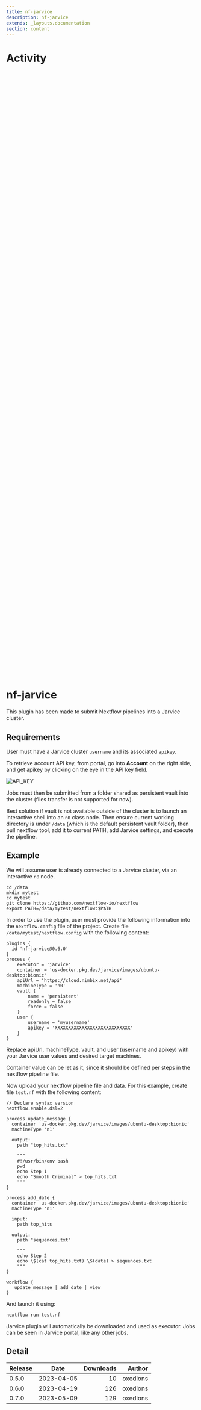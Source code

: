 ```yaml
---
title: nf-jarvice
description: nf-jarvice
extends: _layouts.documentation
section: content
---
```


# Activity

<div style="position: relative; height:40vh; width:80vw">
    <canvas id="releases"></canvas>
</div>
<script type="module" src="docs/nf-jarvice/nf-jarvice.js"></script>

# nf-jarvice

This plugin has been made to submit Nextflow pipelines into a Jarvice cluster.

## Requirements

User must have a Jarvice cluster `username` and its associated `apikey`.

To retrieve account API key, from portal, go into **Account** on the right side, and get apikey by clicking on the eye in the API key field.

![API_KEY](apikey.png)

Jobs must then be submitted from a folder shared as persistent vault into the cluster (files transfer is not supported for now).

Best solution if vault is not available outside of the cluster is to launch an interactive shell into an `n0` class node. Then ensure current working directory is under `/data` (which is the default persistent vault folder), then pull nextflow tool, add it to current PATH, add Jarvice settings, and execute the pipeline.

## Example

We will assume user is already connected to a Jarvice cluster, via an interactive `n0` node.

```
cd /data
mkdir mytest
cd mytest
git clone https://github.com/nextflow-io/nextflow
export PATH=/data/mytest/nextflow:$PATH
```

In order to use the plugin, user must provide the following information into the `nextflow.config` file of the project. Create file `/data/mytest/nextflow.config` with the following content:


```
plugins {
  id 'nf-jarvice@0.6.0'
}
process {
    executor = 'jarvice'
    container = 'us-docker.pkg.dev/jarvice/images/ubuntu-desktop:bionic'
    apiUrl = 'https://cloud.nimbix.net/api'
    machineType = 'n0'
    vault {
        name = 'persistent'
        readonly = false
        force = false
    }
    user {
        username = 'myusername'
        apikey = 'XXXXXXXXXXXXXXXXXXXXXXXXXXXX'
    }
}
```

Replace apiUrl, machineType, vault, and user (username and apikey) with your Jarvice user values and desired target machines.

Container value can be let as it, since it should be defined per steps in the nextflow pipeline file.

Now upload your nextflow pipeline file and data. For this example, create file `test.nf` with the following content:

```
// Declare syntax version
nextflow.enable.dsl=2

process update_message {
  container 'us-docker.pkg.dev/jarvice/images/ubuntu-desktop:bionic'
  machineType 'n1'

  output:
    path "top_hits.txt"

    """
    #!/usr/bin/env bash
    pwd
    echo Step 1
    echo "Smooth Criminal" > top_hits.txt
    """
}

process add_date {
  container 'us-docker.pkg.dev/jarvice/images/ubuntu-desktop:bionic'
  machineType 'n1'

  input:
    path top_hits

  output:
    path "sequences.txt"

    """
    echo Step 2
    echo \$(cat top_hits.txt) \$(date) > sequences.txt
    """
}

workflow {
   update_message | add_date | view
}
```

And launch it using:

```
nextflow run test.nf
```

Jarvice plugin will automatically be downloaded and used as executor. Jobs can be seen in Jarvice portal, like any other jobs.

## Detail

| Release                               | Date | Downloads                        | Author |
| :------------ | :---------: | ------: | -----------: |
 | 0.5.0 | 2023-04-05 | 10 | oxedions |
 | 0.6.0 | 2023-04-19 | 126 | oxedions |
 | 0.7.0 | 2023-05-09 | 129 | oxedions |
